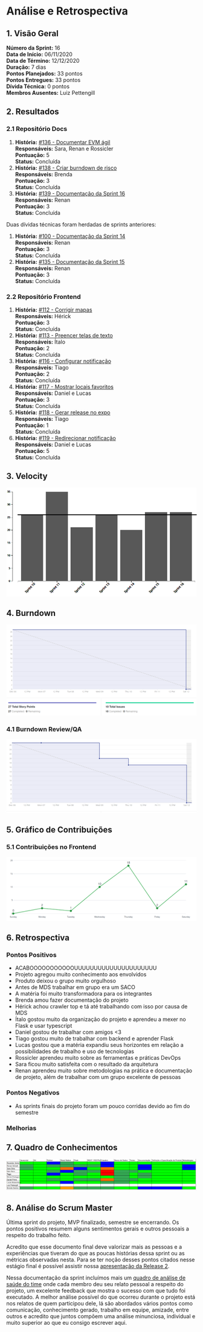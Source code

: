 # Análise e Retrospectiva

## 1. Visão Geral
**Número da Sprint:** 16                      
**Data de Início:** 06/11/2020     
**Data de Término:** 12/12/2020   
**Duração:** 7 dias  
**Pontos Planejados:** 33 pontos  
**Pontos Entregues:** 33 pontos  
**Dívida Técnica:** 0 pontos  
**Membros Ausentes:** Luiz Pettengill   

## 2. Resultados
### 2.1 Repositório Docs 
1. **História:** [#136 - Documentar EVM ágil](https://github.com/fga-eps-mds/2020.1-stay-safe-docs/issues/136)    
**Responsáveis:** Sara, Renan e Rossicler        
**Pontuação:** 5      
**Status:** Concluída    
2. **História:** [#138 - Criar burndown de risco](https://github.com/fga-eps-mds/2020.1-stay-safe-docs/issues/138)    
**Responsáveis:** Brenda         
**Pontuação:** 3       
**Status:** Concluída    
3. **História:** [#139 - Documentação da Sprint 16](https://github.com/fga-eps-mds/2020.1-stay-safe-docs/issues/139)    
**Responsáveis:** Renan     
**Pontuação:** 3    
**Status:** Concluída    
 
Duas dívidas técnicas foram herdadas de sprints anteriores:  
1. **História:** [#100 - Documentação da Sprint 14](https://github.com/fga-eps-mds/2020.1-stay-safe-docs/issues/100)    
**Responsáveis:** Renan     
**Pontuação:** 3   
**Status:** Concluída    
2. **História:** [#135 - Documentação da Sprint 15](https://github.com/fga-eps-mds/2020.1-stay-safe-docs/issues/135)    
**Responsáveis:** Renan     
**Pontuação:** 3   
**Status:** Concluída    
   

### 2.2 Repositório Frontend
1. **História:** [#112 - Corrigir mapas](https://github.com/fga-eps-mds/2020.1-stay-safe-front-end/issues/112)    
**Responsáveis:** Hérick            
**Pontuação:** 3       
**Status:** Concluída         
2. **História:** [#113 - Preencer telas de texto](https://github.com/fga-eps-mds/2020.1-stay-safe-front-end/issues/113)    
**Responsáveis:** Ítalo           
**Pontuação:** 2   
**Status:** Concluída               
3. **História:** [#116 - Configurar notificação](https://github.com/fga-eps-mds/2020.1-stay-safe-front-end/issues/116)    
**Responsáveis:** Tiago            
**Pontuação:** 2     
**Status:** Concluída           
4. **História:** [#117 - Mostrar locais favoritos](https://github.com/fga-eps-mds/2020.1-stay-safe-front-end/issues/117)    
**Responsáveis:** Daniel e Lucas          
**Pontuação:** 3     
**Status:** Concluída           
5. **História:** [#118 - Gerar release no expo](https://github.com/fga-eps-mds/2020.1-stay-safe-front-end/issues/118)    
**Responsáveis:** Tiago            
**Pontuação:** 1     
**Status:** Concluída        
6. **História:** [#119 - Redirecionar notificação](https://github.com/fga-eps-mds/2020.1-stay-safe-front-end/issues/119)    
**Responsáveis:** Daniel e Lucas          
**Pontuação:** 5        
**Status:** Concluída    

## 3. Velocity
![Velocity](../../images/sprints/sprint-16/Velocity.png "Velocity")

## 4. Burndown
![Burndown](../../images/sprints/sprint-16/Burndown.png "Burndown")

### 4.1 Burndown Review/QA
![Burndown](../../images/sprints/sprint-16/Burndown-Review.png "Burndown")


## 5. Gráfico de Contribuições

### 5.1 Contribuições no Frontend
![Histórico de Contribuição Frontend](../../images/sprints/sprint-16/ContributionGraph-Frontend.png "Histórico de Contribuição Frontend")

## 6. Retrospectiva

### Pontos Positivos
* ACABOOOOOOOOOOOUUUUUUUUUUUUUUUUUUUUU
* Projeto agregou muito conhecimento aos envolvidos
* Produto deixou o grupo muito orgulhoso
* Antes de MDS trabalhar em grupo era um SACO
* A matéria foi muito transformadora para os integrantes
* Brenda amou fazer documentação do projeto
* Hérick achou crawler top e tá até trabalhando com isso por causa de MDS
* Ítalo gostou muito da organização do projeto e aprendeu a mexer no Flask e usar typescript
* Daniel gostou de trabalhar com amigos <3
* Tiago gostou muito de trabalhar com backend e aprender Flask
* Lucas gostou que a matéria expandiu seus horizontes em relação a possibilidades de trabalho e uso de tecnologias
* Rossicler aprendeu muito sobre as ferramentas e práticas DevOps
* Sara ficou muito satisfeita com o resultado da arquitetura
* Renan aprendeu muito sobre metodologias na prática e documentação de projeto, além de trabalhar com um grupo excelente de pessoas

### Pontos Negativos
* As sprints finais do projeto foram um pouco corridas devido ao fim do semestre

### Melhorias 

## 7. Quadro de Conhecimentos
![Quadro de Conhecimentos](../../images/sprints/sprint-16/KnowledgeBoard.png "Quadro de Conhecimentos")

## 8. Análise do Scrum Master
Última sprint do projeto, MVP finalizado, semestre se encerrando. Os pontos positivos resumem alguns sentimentos gerais e outros pessoais a respeito do trabalho feito. 

Acredito que esse documento final deve valorizar mais as pessoas e a experiências que tiveram do que as poucas histórias dessa sprint ou as métricas observadas nesta. Para se ter noção desses pontos citados nesse estágio final é possível assistir nossa [apresentação da Release 2](https://fga-eps-mds.github.io/2020.1-stay-safe-docs/releases/release-2/).

Nessa documentação da sprint incluímos mais um [quadro de análise de saúde do time](https://fga-eps-mds.github.io/2020.1-stay-safe-docs/sprints/sprint-16/sprint16-healthcheck/) onde cada membro deu seu relato pessoal a respeito do projeto, um excelente feedback que mostra o sucesso com que tudo foi executado. A melhor análise possível do que ocorreu durante o projeto está nos relatos de quem participou dele, lá são abordados vários pontos como comunicação, conhecimento gerado, trabalho em equipe, amizade, entre outros e acredito que juntos compõem uma análise minunciosa, individual e muito superior ao que eu consigo escrever aqui.